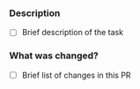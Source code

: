 ### Description
- [ ] Brief description of the task

### What was changed?
- [ ] Brief list of changes in this PR
